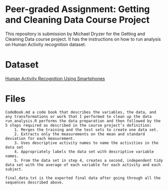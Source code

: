 # Peer-graded Assignment: Getting and Cleaning Data Course Project

This repository is submission by Michael Dryzer for the Getting and Cleaning Data course project. It has the instructions on how to run analysis on Human Activity recognition dataset.

# Dataset

[Human Activity Recognition Using Smartphones](http://archive.ics.uci.edu/ml/datasets/Human+Activity+Recognition+Using+Smartphones)

# Files

    CodeBook.md a code book that describes the variables, the data, and any transformations or work that I performed to clean up the data
    run_analysis.R performs the data preparation and then followed by the 5 steps required as described in the course project’s definition:
        1. Merges the training and the test sets to create one data set.
        2. Extracts only the measurements on the mean and standard deviation for each measurement.
        3. Uses descriptive activity names to name the activities in the data set
        4. Appropriately labels the data set with descriptive variable names.
        5. From the data set in step 4, creates a second, independent tidy data set with the average of each variable for each activity and each subject.

    final_data.txt is the exported final data after going through all the sequences described above.

